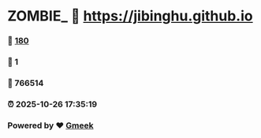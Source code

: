 # ZOMBIE_ :link: https://jibinghu.github.io 
### :page_facing_up: [180](https://jibinghu.github.io/tag.html) 
### :speech_balloon: 1 
### :hibiscus: 766514 
### :alarm_clock: 2025-10-26 17:35:19 
### Powered by :heart: [Gmeek](https://github.com/Meekdai/Gmeek)
